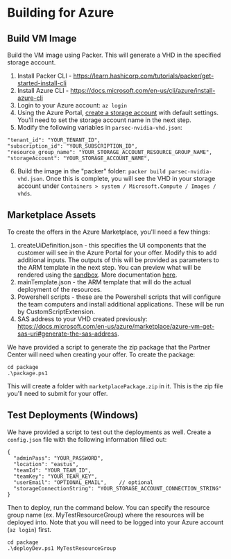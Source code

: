 # Building for Azure

## Build VM Image

Build the VM image using Packer. This will generate a VHD in the specified storage account.

1. Install Packer CLI - https://learn.hashicorp.com/tutorials/packer/get-started-install-cli
2. Install Azure CLI - https://docs.microsoft.com/en-us/cli/azure/install-azure-cli
3. Login to your Azure account: `az login`
4. Using the Azure Portal, [create a storage account](https://ms.portal.azure.com/#create/Microsoft.StorageAccount) with default settings. You'll need to set the storage account name in the next step.
5. Modify the following variables in `parsec-nvidia-vhd.json`:

```
"tenant_id": "YOUR_TENANT_ID",
"subscription_id": "YOUR_SUBSCRIPTION_ID",
"resource_group_name": "YOUR_STORAGE_ACCOUNT_RESOURCE_GROUP_NAME",
"storageAccount": "YOUR_STORAGE_ACCOUNT_NAME",
```
6. Build the image in the "packer" folder: `packer build parsec-nvidia-vhd.json`. Once this is complete, you will see the VHD in your storage account under `Containers > system / Microsoft.Compute / Images / vhds`.

## Marketplace Assets

To create the offers in the Azure Marketplace, you'll need a few things:

1. createUiDefinition.json - this specifies the UI components that the customer will see in the Azure Portal for your offer. Modify this to add additional inputs. The outputs of this will be provided as parameters to the ARM template in the next step. You can preview what will be rendered using the [sandbox](https://portal.azure.com/?feature.customPortal=false#blade/Microsoft_Azure_CreateUIDef/SandboxBlade). More documentation [here](https://docs.microsoft.com/en-us/azure/azure-resource-manager/managed-applications/create-uidefinition-overview).
2. mainTemplate.json - the ARM template that will do the actual deployment of the resources.
3. Powershell scripts - these are the Powershell scripts that will configure the team computers and install additional applications. These will be run by CustomScriptExtension.
4. SAS address to your VHD created previously: https://docs.microsoft.com/en-us/azure/marketplace/azure-vm-get-sas-uri#generate-the-sas-address.

We have provided a script to generate the zip package that the Partner Center will need when creating your offer. To create the package:

```
cd package
.\package.ps1
```

This will create a folder with `marketplacePackage.zip` in it. This is the zip file you'll need to submit for your offer.

## Test Deployments (Windows)

We have provided a script to test out the deployments as well. Create a `config.json` file with the following information filled out:

```
{
  "adminPass": "YOUR_PASSWORD",
  "location": "eastus",
  "teamId": "YOUR_TEAM_ID",
  "teamKey": "YOUR_TEAM_KEY",
  "userEmail": "OPTIONAL_EMAIL",    // optional
  "storageConnectionString": "YOUR_STORAGE_ACCOUNT_CONNECTION_STRING"
}
```

Then to deploy, run the command below. You can specify the resource group name (ex. MyTestResourceGroup) where the resources will be deployed into. Note that you will need to be logged into your Azure account (`az login`) first.

```
cd package
.\deployDev.ps1 MyTestResourceGroup
```
